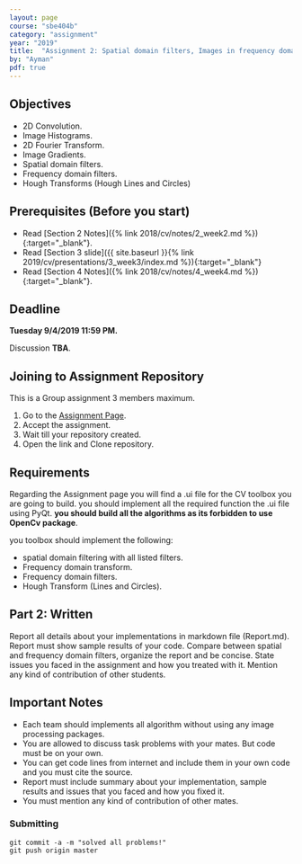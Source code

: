 ```yaml
---
layout: page
course: "sbe404b"
category: "assignment"
year: "2019"
title:  "Assignment 2: Spatial domain filters, Images in frequency domain, and Hough Transforms"
by: "Ayman"
pdf: true
---
```



## Objectives

* 2D Convolution.
* Image Histograms.
* 2D Fourier Transform.
* Image Gradients.
* Spatial domain filters.
* Frequency domain filters.
* Hough Transforms (Hough Lines and Circles)

## Prerequisites (Before you start)

* Read [Section 2 Notes]({% link 2018/cv/notes/2_week2.md %}){:target="_blank"}.
* Read [Section 3 slide]({{ site.baseurl }}{% link 2019/cv/presentations/3_week3/index.md %}){:target="_blank"}
* Read [Section 4 Notes]({% link 2018/cv/notes/4_week4.md %}){:target="_blank"}.


## Deadline

**Tuesday 9/4/2019 11:59 PM.**

Discussion **TBA**.

## Joining to Assignment Repository

This is a Group assignment 3 members maximum.

1. Go to the [Assignment Page](https://classroom.github.com/g/VKu8qGpP).
2. Accept the assignment.
3. Wait till your repository created.
4. Open the link and Clone repository.

## Requirements

Regarding the Assignment page you will find a .ui file for the CV toolbox you are going to build. you should implement all the required function the .ui file using PyQt. **you should build all the algorithms as its forbidden to use OpenCv package**.

you toolbox should implement the following:

* spatial domain filtering with all listed filters.
* Frequency domain transform.
* Frequency domain filters.
* Hough Transform (Lines and Circles).

## Part 2: Written

Report all details about your implementations in markdown file (Report.md). Report must show sample results of your code. Compare between spatial and frequency domain filters, organize the report and be concise. State issues you faced in the assignment and how you treated with it. Mention any kind of contribution of other students.


## Important Notes 

* Each team should implements all algorithm without using any image processing packages. 
* You are allowed to discuss task problems with your mates. But code must be on your own.
* You can get code lines from internet and include them in your own code and you must cite the source.
* Report must include summary about your implementation, sample results and issues that you faced and how you fixed it.
* You must mention any kind of contribution of other mates.

### Submitting

```terminal
git commit -a -m "solved all problems!"
git push origin master
```